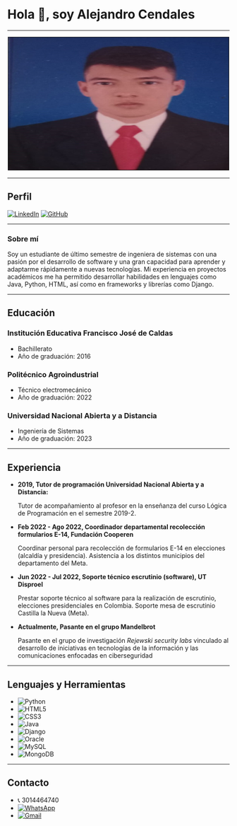 # Hola 👋, soy Alejandro Cendales
---

<p align="center">
  <img src="FOTO.jpeg" alt="" width="500" height="300" style="border: 1px solid black;">
</p>

---

## Perfil
[![LinkedIn](https://img.shields.io/badge/linkedin-%230077B5.svg?style=for-the-badge&logo=linkedin&logoColor=white)](https://www.linkedin.com/in/alejandro-cendales-144271228/ "Linkedin profile")
[![GitHub](https://img.shields.io/badge/github-%23121011.svg?style=for-the-badge&logo=github&logoColor=white)](https://github.com/Alcenv "Github profile")

---

### Sobre mí

Soy un estudiante de último semestre de ingeniera de sistemas con una pasión por el desarrollo de software y una gran capacidad para aprender y adaptarme rápidamente a nuevas tecnologías. Mi experiencia en proyectos académicos me ha permitido desarrollar habilidades en lenguajes como Java, Python, HTML, así como en frameworks y librerías como Django. 

---
## Educación

### Institución Educativa Francisco José de Caldas 
- Bachillerato
- Año de graduación: 2016

### Politécnico Agroindustrial  
- Técnico electromecánico 
- Año de graduación: 2022

### Universidad Nacional Abierta y a Distancia 
- Ingeniería de Sistemas
- Año de graduación: 2023

---

## Experiencia

 - **2019, Tutor de programación
Universidad Nacional Abierta y a Distancia:** 

   Tutor de acompañamiento al profesor en la enseñanza del curso Lógica de Programación en el semestre 2019-2.
   
 - **Feb 2022 - Ago 2022, Coordinador departamental recolección
formularios E-14,
Fundación Cooperen** 

   Coordinar personal para recolección de formularios E-14 en elecciones (alcaldía y presidencia). Asistencia a los distintos municipios del departamento del Meta. 
   
 - **Jun 2022 - Jul 2022, Soporte técnico escrutinio (software), UT Disproel**
 
   Prestar soporte técnico al software para la realización de escrutinio, elecciones presidenciales en Colombia. Soporte mesa de escrutinio Castilla la Nueva (Meta).

- **Actualmente, Pasante en el grupo Mandelbrot**

    Pasante en el grupo de investigación *Rejewski security labs* vinculado al desarrollo de iniciativas en tecnologías de la información y las comunicaciones enfocadas en ciberseguridad

---

## Lenguajes y Herramientas
- ![Python](https://img.shields.io/badge/python-3670A0?style=for-the-badge&logo=python&logoColor=ffdd54)
- ![HTML5](https://img.shields.io/badge/html5-%23E34F26.svg?style=for-the-badge&logo=html5&logoColor=white)
- ![CSS3](https://img.shields.io/badge/css3-%231572B6.svg?style=for-the-badge&logo=css3&logoColor=white)
- ![Java](https://img.shields.io/badge/java-%23ED8B00.svg?style=for-the-badge&logo=java&logoColor=white)
- ![Django](https://img.shields.io/badge/django-%23092E20.svg?style=for-the-badge&logo=django&logoColor=white)
- ![Oracle](https://img.shields.io/badge/Oracle-F80000?style=for-the-badge&logo=oracle&logoColor=white)
- ![MySQL](https://img.shields.io/badge/mysql-%2300f.svg?style=for-the-badge&logo=mysql&logoColor=white)
- ![MongoDB](https://img.shields.io/badge/MongoDB-%234ea94b.svg?style=for-the-badge&logo=mongodb&logoColor=white)

---

## Contacto
- 📞 3014464740
- [![WhatsApp](https://img.shields.io/badge/WhatsApp-25D366?style=for-the-badge&logo=whatsapp&logoColor=white)](https://api.whatsapp.com/send?phone=573058658803 "WhatsApp")
- [![Gmail](https://img.shields.io/badge/Gmail-D14836?style=for-the-badge&logo=gmail&logoColor=white)](mailto:omalejo221@gmail.com "Gmail")
